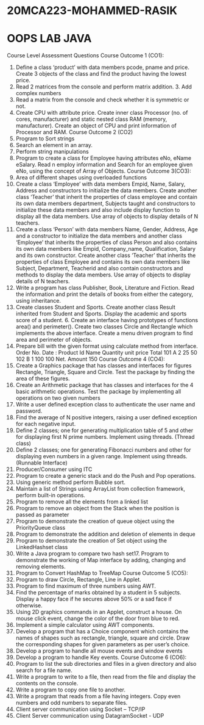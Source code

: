 # 20MCA223-MOHAMMED-RASIK

<h1>OOPS LAB JAVA</h1> 

Course Level Assessment Questions
Course Outcome 1 (CO1):
1. Define a class ‘product’ with data members pcode, pname and price. Create 3 objects of
   the class and find the product having the lowest price.
2. Read 2 matrices from the console and perform matrix addition. 3. Add complex numbers
4. Read a matrix from the console and check whether it is symmetric or not.
5. Create CPU with attribute price. Create inner class Processor (no. of cores, manufacturer)
   and static nested class RAM (memory, manufacturer). Create an object of CPU and print
   information of Processor and RAM.
   Course Outcome 2 (CO2)
1. Program to Sort strings
2. Search an element in an array.
3. Perform string manipulations
4. Program to create a class for Employee having attributes eNo, eName eSalary. Read n
   employ information and Search for an employee given eNo, using the concept of Array of
   Objects.
   Course Outcome 3(CO3):
1. Area of different shapes using overloaded functions
2. Create a class ‘Employee’ with data members Empid, Name, Salary, Address and
   constructors to initialize the data members. Create another class ‘Teacher’ that inherit the
   properties of class employee and contain its own data members department, Subjects taught
   and constructors to initialize these data members and also include display function to
   display all the data members. Use array of objects to display details of N teachers.
3. Create a class ‘Person’ with data members Name, Gender, Address, Age and a constructor
   to initialize the data members and another class ‘Employee’ that inherits the properties of
   class Person and also contains its own data members like Empid, Company_name,
   Qualification, Salary and its own constructor. Create another class ‘Teacher’ that inherits
   the properties of class Employee and contains its own data members like Subject,
   Department, Teacherid and also contain constructors and methods to display the data
   members. Use array of objects to display details of N teachers.
4. Write a program has class Publisher, Book, Literature and Fiction. Read the information
   and print the details of books from either the category, using inheritance.
5. Create classes Student and Sports. Create another class Result inherited from Student and
   Sports. Display the academic and sports score of a student. 6. Create an interface having prototypes of functions area() and perimeter(). Create two
   classes Circle and Rectangle which implements the above interface. Create a menu driven
   program to find area and perimeter of objects.
7. Prepare bill with the given format using calculate method from interface.
   Order No.
   Date :
   Product Id Name Quantity unit price Total
   101 A 2 25 50
   102 B 1 100 100
   Net. Amount 150
   Course Outcome 4 (CO4):
1. Create a Graphics package that has classes and interfaces for figures Rectangle, Triangle,
   Square and Circle. Test the package by finding the area of these figures.
2. Create an Arithmetic package that has classes and interfaces for the 4 basic arithmetic
   operations. Test the package by implementing all operations on two given numbers
3. Write a user defined exception class to authenticate the user name and password.
4. Find the average of N positive integers, raising a user defined exception for each negative
   input.
5. Define 2 classes; one for generating multiplication table of 5 and other for displaying first
   N prime numbers. Implement using threads. (Thread class)
6. Define 2 classes; one for generating Fibonacci numbers and other for displaying even
   numbers in a given range. Implement using threads. (Runnable Interface)
7. Producer/Consumer using ITC
8. Program to create a generic stack and do the Push and Pop operations.
9. Using generic method perform Bubble sort.
10. Maintain a list of Strings using ArrayList from collection framework, perform built-in
    operations.
11. Program to remove all the elements from a linked list
12. Program to remove an object from the Stack when the position is passed as parameter
13. Program to demonstrate the creation of queue object using the PriorityQueue class
14. Program to demonstrate the addition and deletion of elements in deque
15. Program to demonstrate the creation of Set object using the LinkedHashset class
16. Write a Java program to compare two hash set17. Program to demonstrate the working of Map interface by adding, changing and removing
    elements.
18. Program to Convert HashMap to TreeMap
    Course Outcome 5 (CO5):
1. Program to draw Circle, Rectangle, Line in Applet.
2. Program to find maximum of three numbers using AWT.
3. Find the percentage of marks obtained by a student in 5 subjects. Display a happy face if
   he secures above 50% or a sad face if otherwise.
4. Using 2D graphics commands in an Applet, construct a house. On mouse click event,
   change the color of the door from blue to red.
5. Implement a simple calculator using AWT components.
6. Develop a program that has a Choice component which contains the names of shapes such
   as rectangle, triangle, square and circle. Draw the corresponding shapes for given
   parameters as per user’s choice.
7. Develop a program to handle all mouse events and window events
8. Develop a program to handle Key events.
   Course Outcome 6 (CO6):
1. Program to list the sub directories and files in a given directory and also search for a file
   name.
2. Write a program to write to a file, then read from the file and display the contents on the
   console.
3. Write a program to copy one file to another.
4. Write a program that reads from a file having integers. Copy even numbers and odd
   numbers to separate files.
5. Client server communication using Socket – TCP/IP
6. Client Server communication using DatagramSocket - UDP